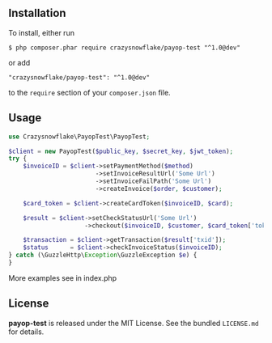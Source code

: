 ## Installation

To install, either run

```
$ php composer.phar require crazysnowflake/payop-test "^1.0@dev"
```

or add

```
"crazysnowflake/payop-test": "^1.0@dev"
```

to the `require` section of your `composer.json` file.

## Usage

```php
use Crazysnowflake\PayopTest\PayopTest;

$client = new PayopTest($public_key, $secret_key, $jwt_token);
try {
    $invoiceID = $client->setPaymentMethod($method)
                        ->setInvoiceResultUrl('Some Url')
                        ->setInvoiceFailPath('Some Url')
                        ->createInvoice($order, $customer);

    $card_token = $client->createCardToken($invoiceID, $card);

    $result = $client->setCheckStatusUrl('Some Url')
                     ->checkout($invoiceID, $customer, $card_token['token']);

    $transaction = $client->getTransaction($result['txid']);
    $status      = $client->checkInvoiceStatus($invoiceID);
} catch (\GuzzleHttp\Exception\GuzzleException $e) {
}
```

More examples see in index.php

## License

**payop-test** is released under the MIT License. See the bundled `LICENSE.md` for details.
